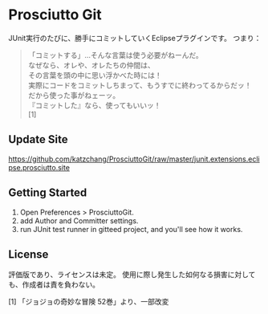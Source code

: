 Prosciutto Git
=============

JUnit実行のたびに、勝手にコミットしていくEclipseプラグインです。
つまり：

>「コミットする」…そんな言葉は使う必要がねーんだ。  
>なぜなら、オレや、オレたちの仲間は、  
>その言葉を頭の中に思い浮かべた時には！  
>実際にコードをコミットしちまって、もうすでに終わってるからだッ！  
>だから使った事がねェーッ。  
>『コミットした』なら、使ってもいいッ！  
[1]

Update Site
-------
https://github.com/katzchang/ProsciuttoGit/raw/master/junit.extensions.eclipse.prosciutto.site

Getting Started
-------
1. Open Preferences > ProsciuttoGit.
2. add Author and Committer settings.
3. run JUnit test runner in gitteed project, and you'll see how it works.

License
-------
評価版であり、ライセンスは未定。
使用に際し発生した如何なる損害に対しても、作成者は責を負わない。

[1] 「ジョジョの奇妙な冒険 52巻」より、一部改変
